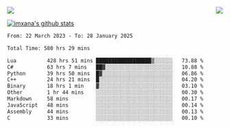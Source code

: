 <p>
  <a href="https://count.getloli.com/"><img src="https://count.getloli.com/get/@xana.readme?theme=moebooru-h"></a>
  <img src="https://weather-icon.journeyad.repl.co/@hangzhou?v=1" align="right">
</p>


<a href="https://github.com/imxana"><img align="center" src="https://github-readme-stats.vercel.app/api?username=imxana&show_icons=true&include_all_commits=true&hide_border=tru&custom_title=imxana%27s%20Github%20Stats" alt="imxana's github stats" /></a> 

<!--START_SECTION:waka-->

```txt
From: 22 March 2023 - To: 28 January 2025

Total Time: 580 hrs 29 mins

Lua          428 hrs 51 mins ██████████████████▒░░░░░░   73.88 %
C#           63 hrs 7 mins   ██▓░░░░░░░░░░░░░░░░░░░░░░   10.88 %
Python       39 hrs 50 mins  █▓░░░░░░░░░░░░░░░░░░░░░░░   06.86 %
C++          24 hrs 21 mins  █░░░░░░░░░░░░░░░░░░░░░░░░   04.20 %
Binary       18 hrs 1 min    ▓░░░░░░░░░░░░░░░░░░░░░░░░   03.10 %
Other        1 hr 44 mins    ░░░░░░░░░░░░░░░░░░░░░░░░░   00.30 %
Markdown     58 mins         ░░░░░░░░░░░░░░░░░░░░░░░░░   00.17 %
JavaScript   48 mins         ░░░░░░░░░░░░░░░░░░░░░░░░░   00.14 %
Assembly     44 mins         ░░░░░░░░░░░░░░░░░░░░░░░░░   00.13 %
C            33 mins         ░░░░░░░░░░░░░░░░░░░░░░░░░   00.10 %
```

<!--END_SECTION:waka-->
